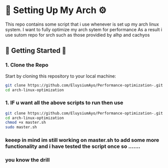 # 🚀 **Setting Up My Arch** ⚙️
This repo contains some script that i use whenever is set up my arch linux system.
I want to fully optimize my arch sytem for performance 
As a result i use sutom repo for srch such as those providied by alhp and cachyos 

## 🚀 **Getting Started** 🚀

### 1. **Clone the Repo**

Start by cloning this repository to your local machine:

```bash
git clone https://github.com/EluysiumAyo/Performance-optimization-.git
cd arch-linux-optimization

```
### 1. **IF u want all the above scripts to run then use**

```bash
git clone https://github.com/EluysiumAyo/Performance-optimization-.git
cd arch-linux-optimization
chmod +x master.sh
sudo master.sh
```
### keeep in mind im still working on master.sh to add some more functionality and  i have tested the script once so .......
### you know the drill 
